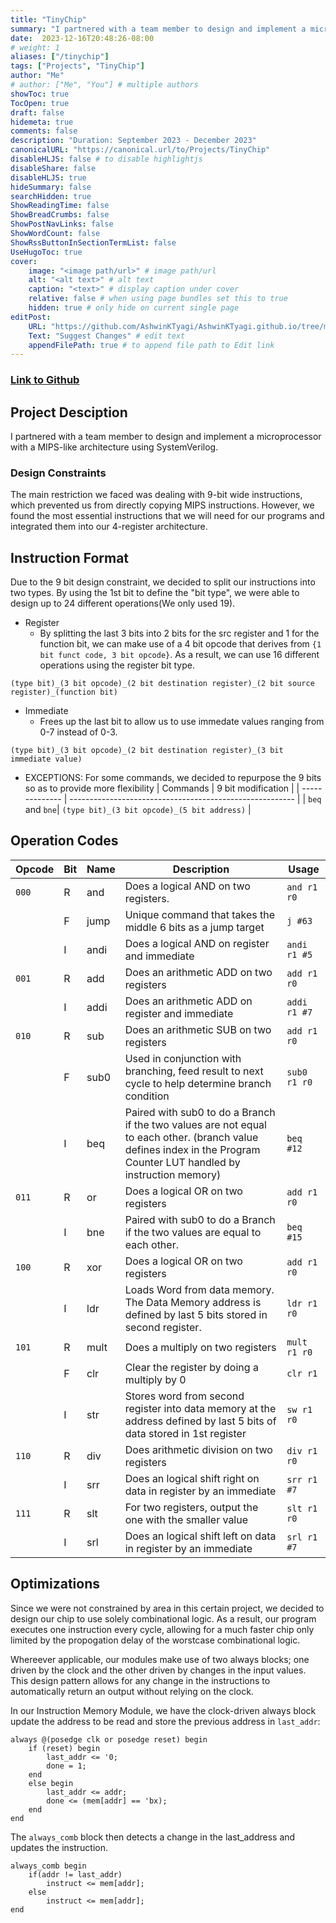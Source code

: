 ```yaml
---
title: "TinyChip"
summary: "I partnered with a team member to design and implement a microprocessor with a MIPS-like architecture using SystemVerilog."
date:  2023-12-16T20:48:26-08:00
# weight: 1
aliases: ["/tinychip"]
tags: ["Projects", "TinyChip"]
author: "Me"
# author: ["Me", "You"] # multiple authors
showToc: true
TocOpen: true
draft: false
hidemeta: true
comments: false
description: "Duration: September 2023 - December 2023"
canonicalURL: "https://canonical.url/to/Projects/TinyChip"
disableHLJS: false # to disable highlightjs
disableShare: false
disableHLJS: true
hideSummary: false
searchHidden: true
ShowReadingTime: false
ShowBreadCrumbs: false
ShowPostNavLinks: false
ShowWordCount: false
ShowRssButtonInSectionTermList: false
UseHugoToc: true
cover:
    image: "<image path/url>" # image path/url
    alt: "<alt text>" # alt text
    caption: "<text>" # display caption under cover
    relative: false # when using page bundles set this to true
    hidden: true # only hide on current single page
editPost:
    URL: "https://github.com/AshwinKTyagi/AshwinKTyagi.github.io/tree/main/content"
    Text: "Suggest Changes" # edit text
    appendFilePath: true # to append file path to Edit link
---
```

### [Link to Github](https://github.com/AshwinKTyagi/TinyChip)

## Project Desciption

I partnered with a team member to design and implement a microprocessor with a MIPS-like architecture using SystemVerilog.

### Design Constraints

The main restriction we faced was dealing with 9-bit wide instructions, which prevented us from directly copying MIPS instructions.
However, we found the most essential instructions that we will need for our programs and integrated them into our 4-register architecture.

## Instruction Format

Due to the 9 bit design constraint, we decided to split our instructions into two types. By using the 1st bit to define the "bit type",
we were able to design up to 24 different operations(We only used 19).

- Register 
    - By splitting the last 3 bits into 2 bits for the src register and 1 for the function bit, we can make use of a 4 bit opcode that derives from `{1 bit funct code, 3 bit opcode}`. 
    As a result, we can use 16 different operations using the register bit type.
```
(type bit)_(3 bit opcode)_(2 bit destination register)_(2 bit source register)_(function bit)
```
- Immediate
    - Frees up the last bit to allow us to use immedate values ranging from 0-7 instead of 0-3. 
```
(type bit)_(3 bit opcode)_(2 bit destination register)_(3 bit immediate value)
```
- EXCEPTIONS: For some commands, we decided to repurpose the 9 bits so as to provide more flexibility
| Commands       | 9 bit modification                                       |
| -------------- | -------------------------------------------------------- |
| `beq` and `bne`| `(type bit)_(3 bit opcode)_(5 bit address)`              |


## Operation Codes

| Opcode | Bit | Name |  Description | Usage    |
| ------ | --- | ---- | ------------ | -------- |
| `000`  | R   | and  | Does a logical AND on two registers.  | `and r1 r0` |
|        | F   | jump | Unique command that takes the middle 6 bits as a jump target | `j #63` |
|        | I   | andi | Does a logical AND on register and immediate  | `andi r1 #5` |
| `001`  | R   | add  | Does an arithmetic ADD on two registers | `add r1 r0` |
|        | I   | addi | Does an arithmetic ADD on register and immediate | `addi r1 #7` |
| `010`  | R   | sub  | Does an arithmetic SUB on two registers | `add r1 r0` |
|        | F   | sub0 | Used in conjunction with branching, feed result to next cycle to help determine branch condition | `sub0 r1 r0` | 
|        | I   | beq  | Paired with sub0 to do a Branch if the two values are not equal to each other. (branch value defines index in the Program Counter LUT handled by instruction memory) | `beq #12` |
| `011`  | R   | or   | Does a logical OR on two registers | `add r1 r0` |
|        | I   | bne  | Paired with sub0 to do a Branch if the two values are equal to each other. | `beq #15` |
| `100`  | R   | xor  | Does a logical OR on two registers | `add r1 r0` |
|        | I   | ldr  | Loads Word from data memory. The Data Memory address is defined by last 5 bits stored in second register.| `ldr r1 r0` |
| `101`  | R   | mult | Does a multiply on two registers | `mult r1 r0` |
|        | F   | clr  | Clear the register by doing a multiply by 0 | `clr r1` | 
|        | I   | str  | Stores word from second register into data memory at the address defined by last 5 bits of data stored in 1st register  | `sw r1 r0` |
| `110`  | R   | div  | Does arithmetic division on two registers | `div r1 r0` |
|        | I   | srr  | Does an logical shift right on data in register by an immediate | `srr r1 #7` |
| `111`  | R   | slt  | For two registers, output the one with the smaller value | `slt r1 r0` |
|        | I   | srl  | Does an logical shift left on data in register by an immediate | `srl r1 #7` |

## Optimizations

Since we were not constrained by area in this certain project, we decided to design our chip to use solely combinational logic.
As a result, our program executes one instruction every cycle, allowing for a much faster chip only limited by the propogation delay of the worstcase combinational logic.

Whereever applicable, our modules make use of two always blocks; one driven by the clock and the other driven by changes in the input values.
This design pattern allows for any change in the instructions to automatically return an output without relying on the clock.

In our Instruction Memory Module, we have the clock-driven always block update the address to be read and store the previous address in `last_addr`:
```
always @(posedge clk or posedge reset) begin
    if (reset) begin
        last_addr <= '0;
        done = 1;
    end
    else begin
        last_addr <= addr;
        done <= (mem[addr] == 'bx);
    end
end
```
The `always_comb` block then detects a change in the last_address and updates the instruction.
```
always_comb begin
    if(addr != last_addr) 
        instruct <= mem[addr];
    else
        instruct <= mem[addr];
end
```
